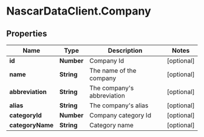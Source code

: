 # NascarDataClient.Company

## Properties
Name | Type | Description | Notes
------------ | ------------- | ------------- | -------------
**id** | **Number** | Company Id | [optional] 
**name** | **String** | The name of the company | [optional] 
**abbreviation** | **String** | The company&#x27;s abbreviation | [optional] 
**alias** | **String** | The company&#x27;s alias | [optional] 
**categoryId** | **Number** | Company category Id | [optional] 
**categoryName** | **String** | Category name | [optional] 

